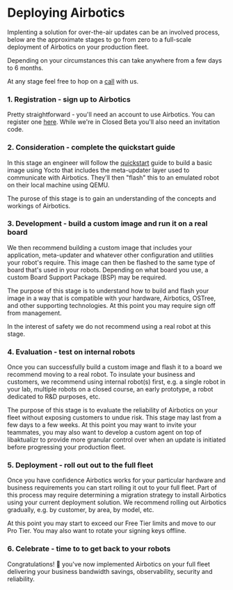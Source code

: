 # Deploying Airbotics

Implenting a solution for over-the-air updates can be an involved process, below are the approximate stages to go from zero to a full-scale deployment of Airbotics on your production fleet. 

Depending on your circumstances this can take anywhere from a few days to 6 months.

At any stage feel free to hop on a [call](https://calendly.com/airbotics/30-min-meeting) with us.

### 1. Registration - sign up to Airbotics
Pretty straightforward - you'll need an account to use Airbotics. You can register one [here](https://dashboard.airbotics.io/register). While we're in Closed Beta you'll also need an invitation code.

### 2. Consideration - complete the quickstart guide
In this stage an engineer will follow the [quickstart](./quickstart.md) guide to build a basic image using Yocto that includes the meta-updater layer used to communicate with Airbotics. They'll then "flash" this to an emulated robot on their local machine using QEMU. 

The purose of this stage is to gain an understanding of the concepts and workings of Airbotics.


### 3. Development - build a custom image and run it on a real board
We then recommend building a custom image that includes your application, meta-updater and whatever other configuration and utilities your robot's require. This image can then be flashed to the same type of board that's used in your robots. Depending on what board you use, a custom Board Support Package (BSP) may be required.

The purpose of this stage is to understand how to build and flash your image in a way that is compatible with your hardware, Airbotics, OSTree, and other supporting technologies. At this point you may require sign off from management.

In the interest of safety we do not recommend using a real robot at this stage.

### 4. Evaluation - test on internal robots
Once you can successfully build a custom image and flash it to a board we recommend moving to a real robot. To insulate your business and customers, we recommend using internal robot(s) first, e.g. a single robot in your lab, multiple robots on a closed course, an early prototype, a robot dedicated to R&D purposes, etc. 

The purpose of this stage is to evaluate the reliability of Airbotics on your fleet without exposing customers to undue risk. This stage may last from a few days to a few weeks. At this point you may want to invite your teammates, you may also want to develop a custom agent on top of libaktualizr to provide more granular control over when an update is initiated before progressing your production fleet.

### 5. Deployment - roll out out to the full fleet
Once you have confidence Airbotics works for your particular hardware and business requirements you can start rolling it out to your full fleet. Part of this process may require determining a migration strategy to install Airbotics using your current deployment solution. We recommend rolling out Airbotics gradually, e.g. by customer, by area, by model, etc.

At this point you may start to exceed our Free Tier limits and move to our Pro Tier. You may also want to rotate your signing keys offline.

### 6. Celebrate - time to to get back to your robots

Congratulations! 🎉 you've now implemented Airbotics on your full fleet delivering your business bandwidth savings, observability, security and reliability.